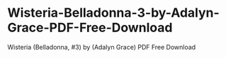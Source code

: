 # Wisteria-Belladonna-3-by-Adalyn-Grace-PDF-Free-Download
Wisteria (Belladonna, #3) by (Adalyn  Grace) PDF Free Download
